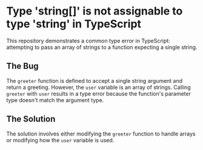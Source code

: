 # Type 'string[]' is not assignable to type 'string' in TypeScript

This repository demonstrates a common type error in TypeScript: attempting to pass an array of strings to a function expecting a single string.

## The Bug

The `greeter` function is defined to accept a single string argument and return a greeting. However, the `user` variable is an array of strings.  Calling `greeter` with `user` results in a type error because the function's parameter type doesn't match the argument type.

## The Solution

The solution involves either modifying the `greeter` function to handle arrays or modifying how the `user` variable is used.